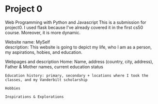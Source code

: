 # Project 0

Web Programming with Python and Javascript
 This is a submission for project0. I used flask because I've already covered it in the first cs50 course. Moreover, it is more dynamic.

Website name: MySelf    
    description: This website is going to depict my life, who I am as a person, my aspirations,
    hobies, and education.

Webpages and description
    Home: Name, address (country, city, address), Father & Mother names, current education status

    Education history: primary, secondary + locations where I took the classes, and my Vanderbilt scholarship

    Hobbies

    Inspirations & Explorations

